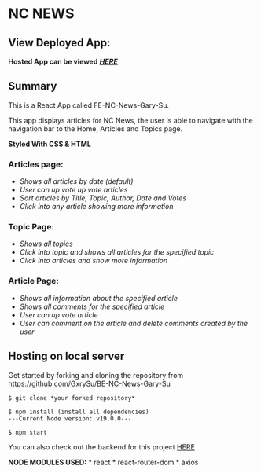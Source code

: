 # NC NEWS

## View Deployed App:

**Hosted App can be viewed** **_[HERE](https://fe-nc-news-gary-80yfrpoiy-gxrysu.vercel.app/)_**

## Summary

This is a React App called FE-NC-News-Gary-Su.

This app displays articles for NC News, the user is able to navigate with the navigation bar to the Home, Articles and Topics page.

**Styled With CSS & HTML**

### Articles page:

- _Shows all articles by date (default)_
- _User can up vote up vote articles_
- _Sort articles by Title, Topic, Author, Date and Votes_
- _Click into any article showing more information_

### Topic Page:

- _Shows all topics_
- _Click into topic and shows all articles for the specified topic_
- _Click into articles and show more information_

### Article Page:

- _Shows all information about the specified article_
- _Shows all comments for the specified article_
- _User can up vote article_
- _User can comment on the article and delete comments created by the user_

## Hosting on local server

Get started by forking and cloning the repository from https://github.com/GxrySu/BE-NC-News-Gary-Su

    $ git clone *your forked repository*

    $ npm install (install all dependencies)
    ---Current Node version: v19.0.0---

    $ npm start

You can also check out the backend for this project [HERE](https://github.com/GxrySu/BE-NC-News-Gary-Su)

**NODE MODULES USED:** 
    * react
    * react-router-dom
    * axios